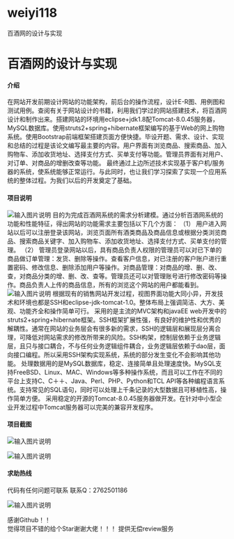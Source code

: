 # weiyi118
百酒网的设计与实现
# 百酒网的设计与实现


#### 介绍
在网站开发前期设计网站的功能架构，前后台的操作流程，设计E-R图、用例图和测试用例。查阅有关于网站设计的书籍，利用我们学过的网站搭建技术，将百酒网设计和制作出来。搭建网站的环境用eclipse+jdk1.8配Tomcat-8.0.45服务器，MySQL数据库。使用struts2+spring+hibernate框架编写的基于Web的网上购物系统。使用Bootstrap前端框架搭建页面方便快捷。毕设开题、需求、设计、实现和总结的过程是该论文编写最主要的内容。用户界面有浏览商品、搜索商品、加入购物车、添加收货地址、选择支付方式、买单支付等功能。管理员界面有对用户、对订单、对商品的增删改查等功能。
最终通过上边所述技术实现基于客户机/服务器的系统，使系统能够正常运行。与此同时，也让我们学习探索了实现一个应用系统的整体过程。为我们以后的开发奠定了基础。








#### 项目说明
![输入图片说明](https://images.gitee.com/uploads/images/2021/0126/233057_07c86eb6_8587779.png "屏幕截图.png")
目的为完成百酒网系统的需求分析建模。通过分析百酒网系统的功能和性能特征，得出网站的功能需求主要包括以下几个方面：
（1）	用户进入网站以后可以注册登录该网站，浏览页面所有酒类商品及商品信息或根据分类浏览商品、搜索商品关键字、加入购物车、添加收货地址、选择支付方式、买单支付的管理。
（2）	管理员登录网站以后，具有商品负责人权限的管理员可以对已下单的商品做订单管理：发货、删除等操作。查看客户信息，对已注册的客户账户进行重置密码、修改信息、删除添加用户等操作。对商品管理：对商品的增、删、改、查，对商品分类的增、删、改、查等。管理员还可以对管理账号进行修改密码等操作。商品负责人上传的商品信息，所有的浏览这个网站的用户都能看到。
![输入图片说明](https://images.gitee.com/uploads/images/2021/0126/233111_3995ab70_8587779.png "屏幕截图.png")
根据现有的销售网站开发过程，视图界面功能大同小异，开发技术和环境也都是SSH和eclipse-jdk-tomcat-1.0。整体布局上强调简洁、大方、美观、功能齐全和操作简单可行。
采用的是主流的MVC架构和javaEE web开发中的struts2+spring+hibernate框架。SSH框架扩展性强，有良好的维护性和优秀的解耦性。通常在网站的业务层会有很多新的需求，SSH的逻辑层和展现层分离合理，可降低对网站需求的修改所带来的风险。SSH构架，控制层依赖于业务逻辑层，且只与接口耦合，不与任何业务逻辑组件耦合，业务逻辑层依赖于dao层，面向接口编程。所以采用SSH架构实现系统，系统的部分发生变化不会影响其他功能。
处理数据用的是MySQL数据库，稳定、连接简单且处理速度快。MySQL支持FreeBSD、Linux、MAC、Windows等多种操作系统，而且可以工作在不同的平台上支持C、C＋＋、Java、Perl、PHP、Python和TCL API等各种编程语言系统。支持常见的SQL语句，同时可以处理上千条记录的大型数据且可移植性高，操作简单方便。
采用稳定的开源的Tomcat-8.0.45服务器做开发。在针对中小型企业开发过程中Tomcat服务器可以完美的兼容开发程序。 






#### 项目截图
![输入图片说明](https://images.gitee.com/uploads/images/2021/0126/233134_0591fba9_8587779.png "屏幕截图.png")

![输入图片说明](https://images.gitee.com/uploads/images/2021/0126/233140_a5221902_8587779.png "屏幕截图.png")









#### 求助热线


代码有任何问题可联系
联系Q：2762501186

                            
![输入图片说明](https://images.gitee.com/uploads/images/2020/1119/003728_cd598bb9_4865385.jpeg "微信.jpg")           

感谢Github！！  
觉得项目不错的给个Star谢谢大佬！！！
提供无偿review服务
